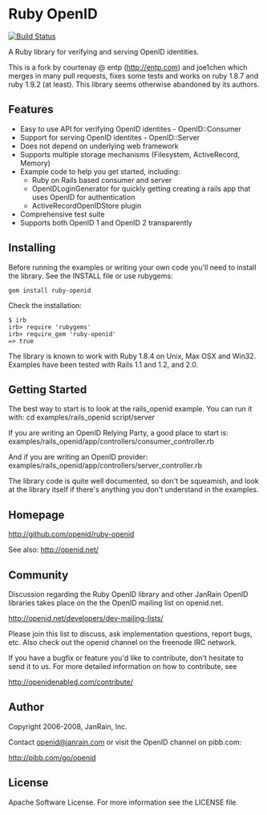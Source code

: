 # Ruby OpenID

[![Build Status](https://secure.travis-ci.org/joe1chen/ruby-openid.png)](http://travis-ci.org/joe1chen/ruby-openid)

A Ruby library for verifying and serving OpenID identities.

This is a fork by courtenay @ entp (http://entp.com) and joe1chen which merges in many pull requests,
fixes some tests and works on ruby 1.8.7 and ruby 1.9.2 (at least). This library seems
otherwise abandoned by its authors.

## Features
  * Easy to use API for verifying OpenID identites - OpenID::Consumer
  * Support for serving OpenID identites - OpenID::Server
  * Does not depend on underlying web framework
  * Supports multiple storage mechanisms (Filesystem, ActiveRecord, Memory)
  * Example code to help you get started, including:
    * Ruby on Rails based consumer and server
    * OpenIDLoginGenerator for quickly getting creating a rails app that uses OpenID for authentication
    * ActiveRecordOpenIDStore plugin
  * Comprehensive test suite
  * Supports both OpenID 1 and OpenID 2 transparently

## Installing
Before running the examples or writing your own code you'll need to install
the library.  See the INSTALL file or use rubygems:

    gem install ruby-openid
  
Check the installation:
  
    $ irb
    irb> require 'rubygems'
    irb> require_gem 'ruby-openid'
    => true

The library is known to work with Ruby 1.8.4 on Unix, Max OSX and
Win32.  Examples have been tested with Rails 1.1 and 1.2, and 2.0.

## Getting Started
The best way to start is to look at the rails_openid example.
You can run it with:
    cd examples/rails_openid
    script/server

If you are writing an OpenID Relying Party, a good place to start is:
examples/rails_openid/app/controllers/consumer_controller.rb

And if you are writing an OpenID provider:
examples/rails_openid/app/controllers/server_controller.rb

The library code is quite well documented, so don't be squeamish, and
look at the library itself if there's anything you don't understand in
the examples.

## Homepage
http://github.com/openid/ruby-openid

See also:
http://openid.net/

## Community
Discussion regarding the Ruby OpenID library and other JanRain OpenID
libraries takes place on the the OpenID mailing list on
openid.net.

http://openid.net/developers/dev-mailing-lists/

Please join this list to discuss, ask implementation questions, report
bugs, etc.  Also check out the openid channel on the freenode IRC
network.

If you have a bugfix or feature you'd like to contribute, don't
hesitate to send it to us.  For more detailed information on how to
contribute, see

  http://openidenabled.com/contribute/

## Author
Copyright 2006-2008, JanRain, Inc.

Contact openid@janrain.com or visit the OpenID channel on pibb.com:

http://pibb.com/go/openid

## License
Apache Software License.  For more information see the LICENSE file.
